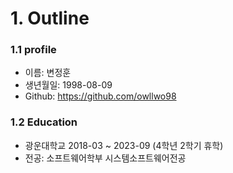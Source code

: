 # 1. Outline 
### 1.1 profile



- 이름: 변정훈  
- 생년월일: 1998-08-09   
- Github: https://github.com/owllwo98   
  
### 1.2 Education
- 광운대학교 2018-03 ~ 2023-09 (4학년 2학기 휴학)
- 전공: 소프트웨어학부 시스템소프트웨어전공 

